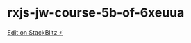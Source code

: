 # rxjs-jw-course-5b-of-6xeuua

[Edit on StackBlitz ⚡️](https://stackblitz.com/edit/rxjs-jw-course-5b-of-6xeuua)